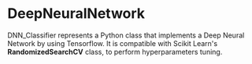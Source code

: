 # DeepNeuralNetwork

DNN_Classifier represents a Python class that implements a Deep Neural Network by using Tensorflow. It is compatible with Scikit Learn's **RandomizedSearchCV** class, to perform hyperparameters tuning. 
